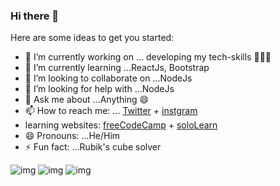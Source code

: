 ### Hi there 👋



Here are some ideas to get you started:

- 🔭 I’m currently working on ... developing my tech-skills 🧑🏻‍💻 
- 🌱 I’m currently learning ...ReactJs, Bootstrap
- 👯 I’m looking to collaborate on ...NodeJs
- 🤔 I’m looking for help with ...NodeJs
- 💬 Ask me about ...Anything 😄
- 📫 How to reach me: ... [Twitter](https://twitter.com/AboAhmad12320) + [instgram](https://www.instagram.com/mohammadsheikhalshabab/)
-    learning websites: [freeCodeCamp](https://www.freecodecamp.org/mohamad_sheikh_alshabab) + [soloLearn](https://www.sololearn.com/Profile/17836072)
- 😄 Pronouns: ...He/Him
- ⚡ Fun fact: ...Rubik's cube solver

![img](https://img.stackshare.io/service/1011/n1JRsFeB_400x400.png) ![img](https://img.stackshare.io/service/1028/ASOhU5xJ.png)  ![img](https://img.stackshare.io/service/27/sBsvBbjY.png)

